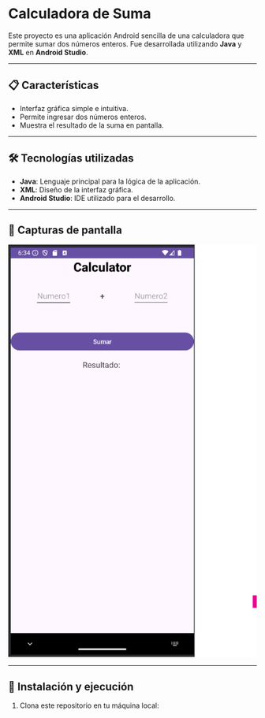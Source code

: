 # Calculadora de Suma

Este proyecto es una aplicación Android sencilla de una calculadora que permite sumar dos números enteros. Fue desarrollada utilizando **Java** y **XML** en **Android Studio**.

---

## 📋 Características

- Interfaz gráfica simple e intuitiva.
- Permite ingresar dos números enteros.
- Muestra el resultado de la suma en pantalla.

---

## 🛠️ Tecnologías utilizadas

- **Java**: Lenguaje principal para la lógica de la aplicación.
- **XML**: Diseño de la interfaz gráfica.
- **Android Studio**: IDE utilizado para el desarrollo.

---

## 📱 Capturas de pantalla

![Interfaz de la Calculadora](\image.png)

---

## 🚀 Instalación y ejecución

1. Clona este repositorio en tu máquina local:

